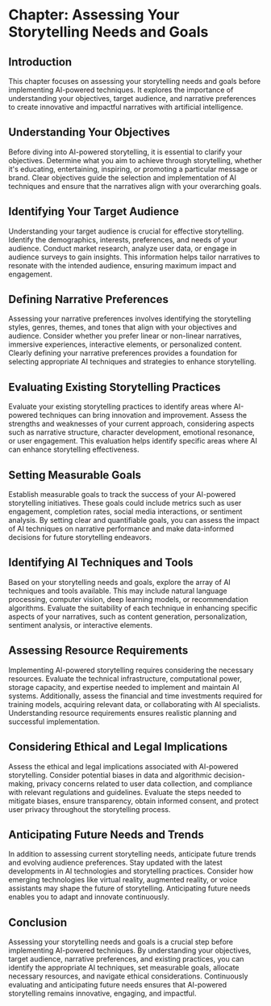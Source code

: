Chapter: Assessing Your Storytelling Needs and Goals
====================================================

Introduction
------------

This chapter focuses on assessing your storytelling needs and goals before implementing AI-powered techniques. It explores the importance of understanding your objectives, target audience, and narrative preferences to create innovative and impactful narratives with artificial intelligence.

Understanding Your Objectives
-----------------------------

Before diving into AI-powered storytelling, it is essential to clarify your objectives. Determine what you aim to achieve through storytelling, whether it's educating, entertaining, inspiring, or promoting a particular message or brand. Clear objectives guide the selection and implementation of AI techniques and ensure that the narratives align with your overarching goals.

Identifying Your Target Audience
--------------------------------

Understanding your target audience is crucial for effective storytelling. Identify the demographics, interests, preferences, and needs of your audience. Conduct market research, analyze user data, or engage in audience surveys to gain insights. This information helps tailor narratives to resonate with the intended audience, ensuring maximum impact and engagement.

Defining Narrative Preferences
------------------------------

Assessing your narrative preferences involves identifying the storytelling styles, genres, themes, and tones that align with your objectives and audience. Consider whether you prefer linear or non-linear narratives, immersive experiences, interactive elements, or personalized content. Clearly defining your narrative preferences provides a foundation for selecting appropriate AI techniques and strategies to enhance storytelling.

Evaluating Existing Storytelling Practices
------------------------------------------

Evaluate your existing storytelling practices to identify areas where AI-powered techniques can bring innovation and improvement. Assess the strengths and weaknesses of your current approach, considering aspects such as narrative structure, character development, emotional resonance, or user engagement. This evaluation helps identify specific areas where AI can enhance storytelling effectiveness.

Setting Measurable Goals
------------------------

Establish measurable goals to track the success of your AI-powered storytelling initiatives. These goals could include metrics such as user engagement, completion rates, social media interactions, or sentiment analysis. By setting clear and quantifiable goals, you can assess the impact of AI techniques on narrative performance and make data-informed decisions for future storytelling endeavors.

Identifying AI Techniques and Tools
-----------------------------------

Based on your storytelling needs and goals, explore the array of AI techniques and tools available. This may include natural language processing, computer vision, deep learning models, or recommendation algorithms. Evaluate the suitability of each technique in enhancing specific aspects of your narratives, such as content generation, personalization, sentiment analysis, or interactive elements.

Assessing Resource Requirements
-------------------------------

Implementing AI-powered storytelling requires considering the necessary resources. Evaluate the technical infrastructure, computational power, storage capacity, and expertise needed to implement and maintain AI systems. Additionally, assess the financial and time investments required for training models, acquiring relevant data, or collaborating with AI specialists. Understanding resource requirements ensures realistic planning and successful implementation.

Considering Ethical and Legal Implications
------------------------------------------

Assess the ethical and legal implications associated with AI-powered storytelling. Consider potential biases in data and algorithmic decision-making, privacy concerns related to user data collection, and compliance with relevant regulations and guidelines. Evaluate the steps needed to mitigate biases, ensure transparency, obtain informed consent, and protect user privacy throughout the storytelling process.

Anticipating Future Needs and Trends
------------------------------------

In addition to assessing current storytelling needs, anticipate future trends and evolving audience preferences. Stay updated with the latest developments in AI technologies and storytelling practices. Consider how emerging technologies like virtual reality, augmented reality, or voice assistants may shape the future of storytelling. Anticipating future needs enables you to adapt and innovate continuously.

Conclusion
----------

Assessing your storytelling needs and goals is a crucial step before implementing AI-powered techniques. By understanding your objectives, target audience, narrative preferences, and existing practices, you can identify the appropriate AI techniques, set measurable goals, allocate necessary resources, and navigate ethical considerations. Continuously evaluating and anticipating future needs ensures that AI-powered storytelling remains innovative, engaging, and impactful.
